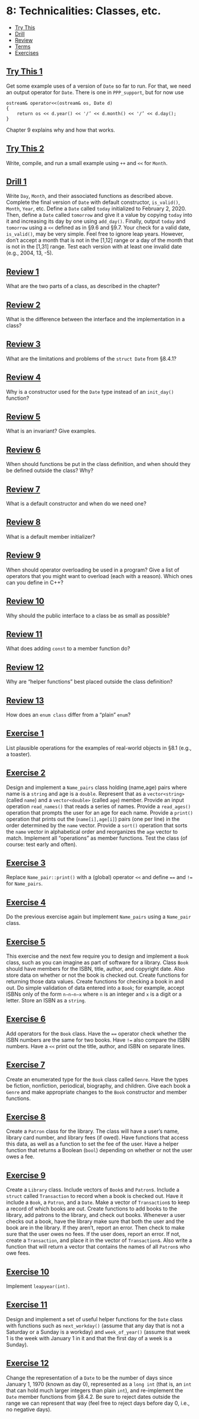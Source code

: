 # 8: Technicalities: Classes, etc.

- [Try This](#try-this-1)
- [Drill](#drill-1)
- [Review](#review-1)
- [Terms](terms.txt)
- [Exercises](#exercise-1)

## [Try This 1](try_this/01/01.cpp)
Get some example uses of a version of `Date` so far to run. For that, we need an output operator for `Date`. There is one in `PPP_support`, but for now use
```
ostream& operator<<(ostream& os, Date d)
{
    return os << d.year() << '/’ << d.month() << '/’ << d.day();
}
```
Chapter 9 explains why and how that works.

## [Try This 2](try_this/02/01.cpp)
Write, compile, and run a small example using `++` and `<<` for `Month`.


## [Drill 1](drill/01/01.cpp)
Write `Day`, `Month`, and their associated functions as described above. Complete the final version of `Date` with default constructor, `is_valid()`, `Month`, `Year`, etc. Define a `Date` called `today` initialized to February 2, 2020. Then, define a `Date` called `tomorrow` and give it a value by copying `today` into it and increasing its day by one using `add_day()`. Finally, output `today` and `tomorrow` using a `<<` defined as in §9.6 and §9.7.
Your check for a valid date, `is_valid()`, may be very simple. Feel free to ignore leap years. However, don’t accept a month that is not in the [1,12] range or a day of the month that is not in the [1,31] range. Test each version with at least one invalid date (e.g., 2004, 13, -5).


## [Review 1](review/01.txt)
What are the two parts of a class, as described in the chapter?

## [Review 2](review/02.txt)
What is the difference between the interface and the implementation in a class?

## [Review 3](review/03.txt)
What are the limitations and problems of the `struct Date` from §8.4.1?

## [Review 4](review/04.txt)
Why is a constructor used for the `Date` type instead of an `init_day()` function?

## [Review 5](review/05.txt)
What is an invariant? Give examples.

## [Review 6](review/06.txt)
When should functions be put in the class definition, and when should they be defined outside the class? Why?

## [Review 7](review/07.txt)
What is a default constructor and when do we need one?

## [Review 8](review/08.txt)
What is a default member initializer?

## [Review 9](review/09.txt)
When should operator overloading be used in a program? Give a list of operators that you might want to overload (each with a reason). Which ones can you define in C++?

## [Review 10](review/10.txt)
Why should the public interface to a class be as small as possible?

## [Review 11](review/11.txt)
What does adding `const` to a member function do?

## [Review 12](review/12.txt)
Why are “helper functions” best placed outside the class definition?

## [Review 13](review/13.txt)
How does an `enum class` differ from a “plain” `enum`?


## [Exercise 1](exercises/01/01.txt)
List plausible operations for the examples of real-world objects in §8.1 (e.g., a toaster).

## [Exercise 2](exercises/02)
Design and implement a `Name_pairs` class holding (name,age) pairs where name is a `string` and age is a `double`. Represent that as a `vector<string>` (called `name`) and a `vector<double>` (called `age`) member. Provide an input operation `read_names()` that reads a series of names. Provide a `read_ages()` operation that prompts the user for an age for each name. Provide a `print()` operation that prints out the (`name[i],age[i]`) pairs (one per line) in the order determined by the `name` vector. Provide a `sort()` operation that sorts the `name` vector in alphabetical order and reorganizes the `age` vector to match. Implement all “operations” as member functions. Test the class (of course: test early and often).

## [Exercise 3](exercises/03)
Replace `Name_pair::print()` with a (global) operator `<<` and define `==` and `!=` for `Name_pairs`.

## [Exercise 4](exercises/04)
Do the previous exercise again but implement `Name_pairs` using a `Name_pair` class.

## [Exercise 5](exercises/05)
This exercise and the next few require you to design and implement a `Book` class, such as you can imagine as part of software for a library. Class `Book` should have members for the ISBN, title, author, and copyright date. Also store data on whether or not the book is checked out. Create functions for returning those data values. Create functions for checking a book in and out. Do simple validation of data entered into a `Book`; for example, accept ISBNs only of the form `n−n−n−x` where `n` is an integer and `x` is a digit or a letter. Store an ISBN as a `string`.

## [Exercise 6](exercises/06)
Add operators for the `Book` class. Have the `==` operator check whether the ISBN numbers are the same for two books. Have `!=` also compare the ISBN numbers. Have a `<<` print out the title, author, and ISBN on separate lines.

## [Exercise 7](exercises/07)
Create an enumerated type for the `Book` class called `Genre`. Have the types be fiction, nonfiction, periodical, biography, and children. Give each book a `Genre` and make appropriate changes to the `Book` constructor and member functions.

## [Exercise 8](exercises/08)
Create a `Patron` class for the library. The class will have a user’s name, library card number, and library fees (if owed). Have functions that access this data, as well as a function to set the fee of the user. Have a helper function that returns a Boolean (`bool`) depending on whether or not the user owes a fee.

## [Exercise 9](exercises/09)
Create a `Library` class. Include vectors of `Book`s and `Patron`s. Include a `struct` called `Transaction` to record when a book is checked out. Have it include a `Book`, a `Patron`, and a `Date`. Make a vector of `Transaction`s to keep a record of which books are out. Create functions to add books to the library, add patrons to the library, and check out books. Whenever a user checks out a book, have the library make sure that both the user and the book are in the library. If they aren’t, report an error. Then check to make sure that the user owes no fees. If the user does, report an error. If not, create a `Transaction`, and place it in the vector of `Transaction`s. Also write a function that will return a vector that contains the names of all `Patron`s who owe fees.

## [Exercise 10](exercises/10)
Implement `leapyear(int)`.

## [Exercise 11](exercises/11)
Design and implement a set of useful helper functions for the `Date` class with functions such as `next_workday()` (assume that any day that is not a Saturday or a Sunday is a workday) and `week_of_year()` (assume that week 1 is the week with January 1 in it and that the first day of a week is a Sunday).

## [Exercise 12](exercises/12)
Change the representation of a `Date` to be the number of days since January 1, 1970 (known as day 0), represented as a `long int` (that is, an `int` that can hold much larger integers than plain `int`), and re-implement the `Date` member functions from §8.4.2. Be sure to reject dates outside the range we can represent that way (feel free to reject days before day 0, i.e., no negative days).
